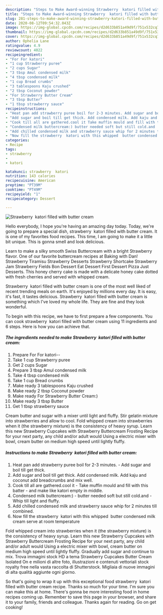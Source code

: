 ```yaml
---
description: "Steps to Make Award-winning Strawberry  katori filled with butter cream"
title: "Steps to Make Award-winning Strawberry  katori filled with butter cream"
slug: 281-steps-to-make-award-winning-strawberry-katori-filled-with-butter-cream
date: 2020-08-12T09:54:32.043Z
image: https://img-global.cpcdn.com/recipes/d2d633b851a49d9f/751x532cq70/strawberry-katori-filled-with-butter-cream-recipe-main-photo.jpg
thumbnail: https://img-global.cpcdn.com/recipes/d2d633b851a49d9f/751x532cq70/strawberry-katori-filled-with-butter-cream-recipe-main-photo.jpg
cover: https://img-global.cpcdn.com/recipes/d2d633b851a49d9f/751x532cq70/strawberry-katori-filled-with-butter-cream-recipe-main-photo.jpg
author: Ophelia Lane
ratingvalue: 4.9
reviewcount: 4022
recipeingredient:
- "For For katori"
- "1 cup Strawberry puree"
- "2 cups Sugar"
- "3 tbsp Amul condensed milk"
- "4 tbsp condensed milk"
- "1 cup Bread crumbs"
- "3 tablespoons Kaju crushed"
- "2 tbsp Coconut powder"
- "For Strawberry Butter Cream"
- "3 tbsp Butter"
- "1 tbsp strawberry sauce"
recipeinstructions:
- "Heat pan add strawberry puree boil for 2-3 minutes. Add sugar and boil till get thick."
- "Add sugar and boil till get thick. Add condensed milk. Add kaju and coconut add breadcrumbs and mix well."
- "Cook till all are gathered.cool it Take muffin mould and fill with this batter and make like katori empty in middle."
- "Condensed milk buttercream:) butter needed soft but still cold.and  Whip till light and fluffy."
- "Add chilled condensed milk and strawberry sauce whip for 2 minutes till combined."
- "Now fill the strawberry  katori with this whipped  butter condensed milk cream serve at room temperature"
categories:
- Recipe
tags:
- strawberry
- 
- katori

katakunci: strawberry  katori 
nutrition: 143 calories
recipecuisine: American
preptime: "PT39M"
cooktime: "PT49M"
recipeyield: "1"
recipecategory: Dessert

---
```



![Strawberry  katori filled with butter cream](https://img-global.cpcdn.com/recipes/d2d633b851a49d9f/751x532cq70/strawberry-katori-filled-with-butter-cream-recipe-main-photo.jpg)

Hello everybody, I hope you're having an amazing day today. Today, we're going to prepare a special dish, strawberry  katori filled with butter cream. It is one of my favorites food recipes. This time, I am going to make it a little bit unique. This is gonna smell and look delicious.

Learn to make a silky smooth Swiss Buttercream with a bright Strawberry flavor. One of our favorite buttercream recipes at Baking with Dan! Strawberry Tiramisu Strawberry Desserts Strawberry Shortcake Strawberry Jam Strawberry Fields Bon Dessert Eat Dessert First Dessert Pizza Just Desserts. This honey cherry cake is made with a delicate honey cake dotted with fresh cherries and served with whipped cream.

Strawberry  katori filled with butter cream is one of the most well liked of recent trending meals on earth. It's enjoyed by millions every day. It is easy, it's fast, it tastes delicious. Strawberry  katori filled with butter cream is something which I've loved my whole life. They are fine and they look wonderful.


To begin with this recipe, we have to first prepare a few components. You can cook strawberry  katori filled with butter cream using 11 ingredients and 6 steps. Here is how you can achieve that.

<!--inarticleads1-->

##### The ingredients needed to make Strawberry  katori filled with butter cream:

1. Prepare For For katori--
1. Take 1 cup Strawberry puree
1. Get 2 cups Sugar
1. Prepare 3 tbsp Amul condensed milk
1. Take 4 tbsp condensed milk
1. Take 1 cup Bread crumbs
1. Make ready 3 tablespoons Kaju crushed
1. Make ready 2 tbsp Coconut powder
1. Make ready For Strawberry Butter Cream:)
1. Make ready 3 tbsp Butter
1. Get 1 tbsp strawberry sauce


Cream butter and sugar with a mixer until light and fluffy. Stir gelatin mixture into strawberries and allow to cool. Fold whipped cream into strawberries when it (the strawberry mixture) is the consistency of heavy syrup. Learn this new Strawberry Cupcakes with Strawberry Buttercream Frosting Recipe for your next party, any child and/or adult would Using a electric mixer with bowl, cream butter on medium high speed until lightly fluffy. 

<!--inarticleads2-->

##### Instructions to make Strawberry  katori filled with butter cream:

1. Heat pan add strawberry puree boil for 2-3 minutes. - Add sugar and boil till get thick.
1. Add sugar and boil till get thick. Add condensed milk. Add kaju and coconut add breadcrumbs and mix well.
1. Cook till all are gathered.cool it - Take muffin mould and fill with this batter - and make like katori empty in middle.
1. Condensed milk buttercream:) - butter needed soft but still cold.and  - Whip till light and fluffy.
1. Add chilled condensed milk and strawberry sauce whip for 2 minutes till combined.
1. Now fill the strawberry  katori with this whipped  butter condensed milk cream serve at room temperature


Fold whipped cream into strawberries when it (the strawberry mixture) is the consistency of heavy syrup. Learn this new Strawberry Cupcakes with Strawberry Buttercream Frosting Recipe for your next party, any child and/or adult would Using a electric mixer with bowl, cream butter on medium high speed until lightly fluffy. Gradually add sugar and continue to mix. Trova immagini stock HD a tema Strawberry Cupcakes Butter Cream Isolated On e milioni di altre foto, illustrazioni e contenuti vettoriali stock royalty free nella vasta raccolta di Shutterstock. Migliaia di nuove immagini di alta qualità aggiunte ogni giorno. 

So that's going to wrap it up with this exceptional food strawberry  katori filled with butter cream recipe. Thanks so much for your time. I'm sure you can make this at home. There's gonna be more interesting food in home recipes coming up. Remember to save this page in your browser, and share it to your family, friends and colleague. Thanks again for reading. Go on get cooking!
